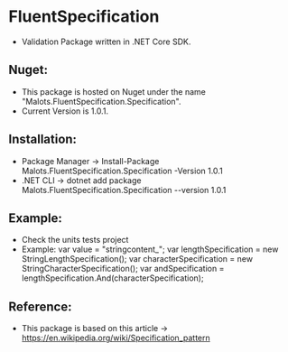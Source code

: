 # FluentSpecification

- Validation Package written in .NET Core  SDK.

## Nuget:

- This package is hosted on Nuget under the name "Malots.FluentSpecification.Specification".
- Current Version is 1.0.1.

## Installation:

- Package Manager -> Install-Package Malots.FluentSpecification.Specification -Version 1.0.1
- .NET CLI -> dotnet add package Malots.FluentSpecification.Specification --version 1.0.1

## Example:

- Check the units tests project
- Example:  var value = "stringcontent_";
            var lengthSpecification = new StringLengthSpecification<string>();
            var characterSpecification = new StringCharacterSpecification<string>();
            var andSpecification = lengthSpecification.And(characterSpecification);

## Reference:

- This package is based on this article -> https://en.wikipedia.org/wiki/Specification_pattern


